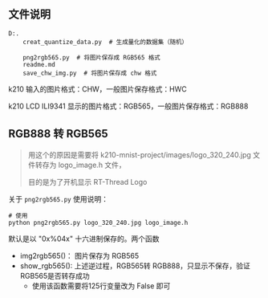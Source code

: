## 文件说明

```shell
D:.
    creat_quantize_data.py  # 生成量化的数据集（随机）

    png2rgb565.py  # 将图片保存成 RGB565 格式
    readme.md
    save_chw_img.py  # 将图片保存成 chw 格式

```

k210 输入的图片格式：CHW，一般图片保存格式：HWC

k210 LCD ILI9341 显示的图片格式：RGB565，一般图片保存格式：RGB888

## RGB888 转 RGB565

> 用这个的原因是需要将 k210-mnist-project/images/logo_320_240.jpg 文件转存为 logo_image.h 文件，
>
> 目的是为了开机显示 RT-Thread Logo

关于 `png2rgb565.py` 使用说明：

```shell
# 使用
python png2rgb565.py logo_320_240.jpg logo_image.h
```

默认是以 "0x%04x" 十六进制保存的。两个函数

- img2rgb565()： 图片保存为 RGB565
- show_rgb565(): 上述逆过程，RGB565转 RGB888，只显示不保存，验证 RGB565是否转存成功
  - 使用该函数需要将125行变量改为 False 即可
